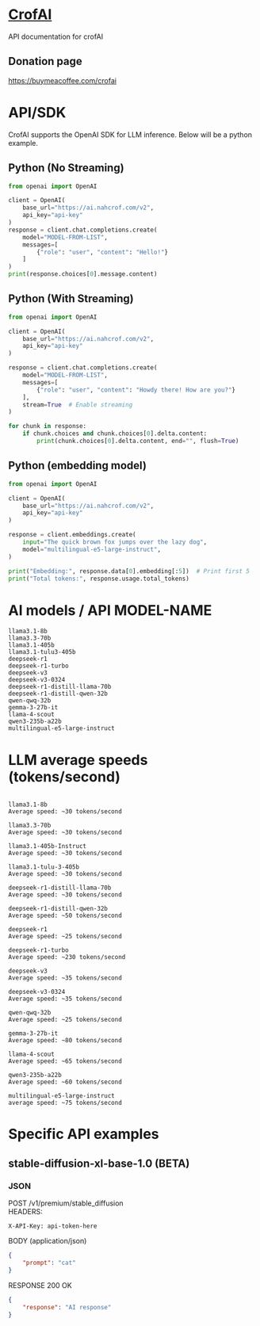 # [CrofAI](https://ai.nahcrof.com/)
API documentation for crofAI
## Donation page 
https://buymeacoffee.com/crofai
# API/SDK
CrofAI supports the OpenAI SDK for LLM inference. Below will be a python example.
## Python (No Streaming)
```python
from openai import OpenAI

client = OpenAI(
    base_url="https://ai.nahcrof.com/v2",
    api_key="api-key"
)
response = client.chat.completions.create(
    model="MODEL-FROM-LIST",
    messages=[
        {"role": "user", "content": "Hello!"}
    ]
)
print(response.choices[0].message.content)
```
## Python (With Streaming)
```python
from openai import OpenAI

client = OpenAI(
    base_url="https://ai.nahcrof.com/v2",
    api_key="api-key"
)

response = client.chat.completions.create(
    model="MODEL-FROM-LIST",
    messages=[
        {"role": "user", "content": "Howdy there! How are you?"}
    ],
    stream=True  # Enable streaming
)

for chunk in response:
    if chunk.choices and chunk.choices[0].delta.content:
        print(chunk.choices[0].delta.content, end="", flush=True)
```
## Python (embedding model)
```python
from openai import OpenAI

client = OpenAI(
    base_url="https://ai.nahcrof.com/v2",
    api_key="api-key"
)

response = client.embeddings.create(
    input="The quick brown fox jumps over the lazy dog",
    model="multilingual-e5-large-instruct",
)

print("Embedding:", response.data[0].embedding[:5])  # Print first 5
print("Total tokens:", response.usage.total_tokens)
```

# AI models / API MODEL-NAME
```
llama3.1-8b
llama3.3-70b
llama3.1-405b
llama3.1-tulu3-405b
deepseek-r1
deepseek-r1-turbo
deepseek-v3
deepseek-v3-0324
deepseek-r1-distill-llama-70b
deepseek-r1-distill-qwen-32b
qwen-qwq-32b
gemma-3-27b-it
llama-4-scout
qwen3-235b-a22b
multilingual-e5-large-instruct
```
# LLM average speeds (tokens/second)
```

llama3.1-8b
Average speed: ~30 tokens/second

llama3.3-70b
Average speed: ~30 tokens/second

llama3.1-405b-Instruct
Average speed: ~30 tokens/second

llama3.1-tulu-3-405b
Average speed: ~30 tokens/second

deepseek-r1-distill-llama-70b
Average speed: ~30 tokens/second

deepseek-r1-distill-qwen-32b
Average speed: ~50 tokens/second

deepseek-r1
Average speed: ~25 tokens/second

deepseek-r1-turbo
Average speed: ~230 tokens/second

deepseek-v3
Average speed: ~35 tokens/second

deepseek-v3-0324
Average speed: ~35 tokens/second

qwen-qwq-32b
Average speed: ~25 tokens/second

gemma-3-27b-it
Average speed: ~80 tokens/second

llama-4-scout
Average speed: ~65 tokens/second

qwen3-235b-a22b
Average speed: ~60 tokens/second

multilingual-e5-large-instruct
average speed: ~75 tokens/second
```
# Specific API examples
## stable-diffusion-xl-base-1.0 (BETA)
### JSON
POST /v1/premium/stable_diffusion<br>
HEADERS:<br>
```
X-API-Key: api-token-here
```
BODY (application/json)
```json
{
    "prompt": "cat"
}
```
RESPONSE 200 OK
```json
{
    "response": "AI response"
}
```

